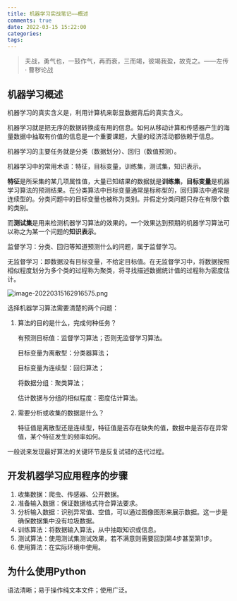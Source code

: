 ```yaml
---
title: 机器学习实战笔记——概述
comments: true
date: 2022-03-15 15:22:00
categories:
tags:
---
```


> 夫战，勇气也，一鼓作气，再而衰，三而竭，彼竭我盈，故克之。——左传 · 曹秽论战

## 机器学习概述

机器学习的真实含义是，利用计算机来彰显数据背后的真实含义。

机器学习就是把无序的数据转换成有用的信息。如何从移动计算和传感器产生的海量数据中抽取有价值的信息是一个重要课题，大量的经济活动都依赖于信息。

机器学习的主要任务就是分类（数据划分）、回归（数值预测）。

机器学习中的常用术语：特征，目标变量，训练集，测试集，知识表示。

**特征**是所采集的某几项属性值，大量已知结果的数据就是**训练集**，**目标变量**是机器学习算法的预测结果。在分类算法中目标变量通常是标称型的，回归算法中通常是连续型的。分类问题中的目标变量也被称为类别。并假定分类问题只存在有限个数的类别。

而**测试集**是用来检测机器学习算法的效果的。一个效果达到预期的机器学习算法可以称之为某一个问题的**知识表示**。

监督学习：分类、回归等知道预测什么的问题，属于监督学习。

无监督学习：即数据没有目标变量，不给定目标值。在无监督学习中，将数据按照相似程度划分为多个类的过程称为聚类，将寻找描述数据统计值的过程称为密度估计。

![image-20220315162916575.png](https://gitee.com/wieweicoding/kevinqimgs/raw/master/img/image-20220315162916575.png)



选择机器学习算法需要清楚的两个问题：

1. 算法的目的是什么，完成何种任务？

   有预测目标值：监督学习算法；否则无监督学习算法。

   目标变量为离散型：分类器算法；

   目标变量为连续型：回归算法；

   将数据分组：聚类算法；

   估计数据与分组的相似程度：密度估计算法。

2. 需要分析或收集的数据是什么？

   特征值是离散型还是连续型，特征值是否存在缺失的值，数据中是否存在异常值，某个特征发生的频率如何。


一般说来发现最好算法的关键环节是反复试错的迭代过程。

## 开发机器学习应用程序的步骤

1. 收集数据：爬虫、传感器、公开数据。
2. 准备输入数据：保证数据格式符合算法要求。
3. 分析输入数据：识别异常值、空值，可以通过图像图形来展示数据。这一步是确保数据集中没有垃圾数据。
4. 训练算法：将数据输入算法，从中抽取知识或信息。
5. 测试算法：使用测试集测试效果，若不满意则需要回到第4步甚至第1步。
6. 使用算法：在实际环境中使用。

## 为什么使用Python

语法清晰；易于操作纯文本文件；使用广泛。



